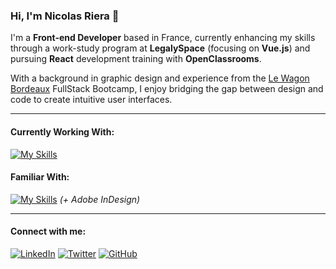 ### Hi, I'm Nicolas Riera 👋

I'm a **Front-end Developer** based in France, currently enhancing my skills through a work-study program at **LegalySpace** (focusing on **Vue.js**) and pursuing **React** development training with **OpenClassrooms**.

With a background in graphic design and experience from the [Le Wagon Bordeaux](https://www.lewagon.com/fr/bordeaux) FullStack Bootcamp, I enjoy bridging the gap between design and code to create intuitive user interfaces.

---

#### Currently Working With:

[![My Skills](https://skillicons.dev/icons?i=vue,react,ts,js,tailwind,sass,html,css)](https://skillicons.dev)

#### Familiar With:

[![My Skills](https://skillicons.dev/icons?i=nodejs,mongodb,git,github,vscode,photoshop,illustrator,figma)](https://skillicons.dev)
*(+ Adobe InDesign)*

---

#### Connect with me:

[![LinkedIn](https://img.shields.io/badge/LinkedIn-0077B5?style=flat-square&logo=linkedin&logoColor=white)](https://www.linkedin.com/in/nicolasriera/)
[![Twitter](https://img.shields.io/badge/Twitter-1DA1F2?style=flat-square&logo=twitter&logoColor=white)](https://twitter.com/nicolariera)
[![GitHub](https://img.shields.io/badge/GitHub-181717?style=flat-square&logo=github&logoColor=white)](https://github.com/nicoriera)
